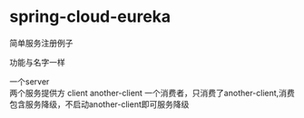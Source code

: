 # spring-cloud-eureka
简单服务注册例子

功能与名字一样   

一个server    
两个服务提供方 client  another-client
一个消费者，只消费了another-client,消费包含服务降级，不启动another-client即可服务降级


